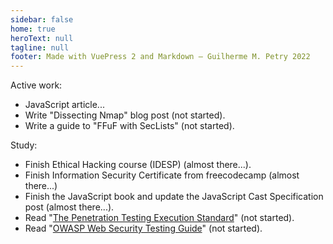```yaml
---
sidebar: false
home: true
heroText: null
tagline: null
footer: Made with VuePress 2 and Markdown — Guilherme M. Petry 2022
---
```


Active work:

* JavaScript article...
* Write "Dissecting Nmap" blog post (not started).
* Write a guide to "FFuF with SecLists" (not started).             

Study:

* Finish Ethical Hacking course (IDESP) (almost there...).
* Finish Information Security Certificate from freecodecamp (almost there...)
* Finish the JavaScript book and update the JavaScript Cast Specification post (almost there...).
* Read "[The Penetration Testing Execution Standard](http://www.pentest-standard.org/index.php/Main_Page)" (not started).
* Read "[OWASP Web Security Testing Guide](https://owasp.org/www-project-web-security-testing-guide/)" (not started).